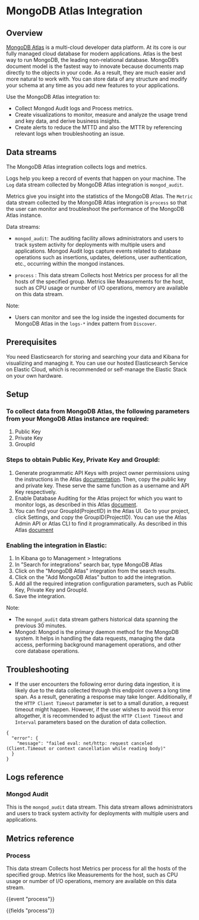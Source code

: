 # MongoDB Atlas Integration

## Overview

[MongoDB Atlas](https://www.mongodb.com/atlas) is a multi-cloud developer data platform. At its core is our fully managed cloud database for modern applications. Atlas is the best way to run MongoDB, the leading non-relational database. MongoDB’s document model is the fastest way to innovate because documents map directly to the objects in your code. As a result, they are much easier and more natural to work with. You can store data of any structure and modify your schema at any time as you add new features to your applications.

Use the MongoDB Atlas integration to:

- Collect Mongod Audit logs and Process metrics.
- Create visualizations to monitor, measure and analyze the usage trend and key data, and derive business insights.
- Create alerts to reduce the MTTD and also the MTTR by referencing relevant logs when troubleshooting an issue.

## Data streams

The MongoDB Atlas integration collects logs and metrics.

Logs help you keep a record of events that happen on your machine. The `Log` data stream collected by MongoDB Atlas integration is `mongod_audit`.

Metrics give you insight into the statistics of the MongoDB Atlas. The `Metric` data stream collected by the MongoDB Atlas integration is `process` so that the user can monitor and troubleshoot the performance of the MongoDB Atlas instance.

Data streams:
- `mongod_audit`: The auditing facility allows administrators and users to track system activity for deployments with multiple users and applications. Mongod Audit logs capture events related to database operations such as insertions, updates, deletions, user authentication, etc., occurring within the mongod instances.

- `process` : This data stream Collects host Metrics per process for all the hosts of the specified group. Metrics like Measurements for the host, such as CPU usage or number of I/O operations, memory are available on this data stream.

Note:
- Users can monitor and see the log inside the ingested documents for MongoDB Atlas in the `logs-*` index pattern from `Discover`.

## Prerequisites

You need Elasticsearch for storing and searching your data and Kibana for visualizing and managing it. 
You can use our hosted Elasticsearch Service on Elastic Cloud, which is recommended or self-manage the Elastic Stack on your own hardware.

## Setup

### To collect data from MongoDB Atlas, the following parameters from your MongoDB Atlas instance are required:

1. Public Key
2. Private Key
3. GroupId

### Steps to obtain Public Key, Private Key and GroupId:

1. Generate programmatic API Keys with project owner permissions using the instructions in the Atlas [documentation](https://www.mongodb.com/docs/atlas/configure-api-access/#create-an-api-key-for-a-project). Then, copy the public key and private key. These serve the same function as a username and API Key respectively.
2. Enable Database Auditing for the Atlas project for which you want to monitor logs, as described in this Atlas [document](https://www.mongodb.com/docs/atlas/database-auditing/#procedure).
3. You can find your GroupId(ProjectID) in the Atlas UI. Go to your project, click Settings, and copy the GroupID(ProjectID). You can use the Atlas Admin API or Atlas CLI to find it programmatically. As described in this Atlas [document](https://www.mongodb.com/docs/atlas/app-services/apps/metadata/#find-a-project-id)

### Enabling the integration in Elastic:

1. In Kibana go to Management > Integrations
2. In "Search for integrations" search bar, type MongoDB Atlas
3. Click on the "MongoDB Atlas" integration from the search results.
4. Click on the "Add MongoDB Atlas" button to add the integration.
5. Add all the required integration configuration parameters, such as Public Key, Private Key and GroupId.
6. Save the integration.

Note:
- The `mongod_audit` data stream gathers historical data spanning the previous 30 minutes.
- Mongod: Mongod is the primary daemon method for the MongoDB system. It helps in handling the data requests, managing the data access, performing background management operations, and other core database operations.

## Troubleshooting

- If the user encounters the following error during data ingestion, it is likely due to the data collected through this endpoint covers a long time span. As a result, generating a response may take longer. Additionally, if the `HTTP Client Timeout` parameter is set to a small duration,  a request timeout might happen. However, if the user wishes to avoid this error altogether, it is recommended to adjust the `HTTP Client Timeout` and `Interval` parameters based on the duration of data collection.
```
{
  "error": {
    "message": "failed eval: net/http: request canceled (Client.Timeout or context cancellation while reading body)"
  }
}
```

## Logs reference

### Mongod Audit

This is the `mongod_audit` data stream. This data stream allows administrators and users to track system activity for deployments with multiple users and applications.


## Metrics reference

### Process
This data stream Collects host Metrics per process for all the hosts of the specified group. Metrics like Measurements for the host, such as CPU usage or number of I/O operations, memory are available on this data stream.

{{event "process"}}

{{fields "process"}}

